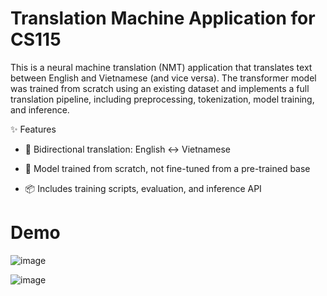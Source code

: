 # Translation Machine Application for CS115
This is a neural machine translation (NMT) application that translates text between English and Vietnamese (and vice versa). The transformer model was trained from scratch using an existing dataset and implements a full translation pipeline, including preprocessing, tokenization, model training, and inference.

✨ Features
* 🔁 Bidirectional translation: English ↔ Vietnamese

* 🧪 Model trained from scratch, not fine-tuned from a pre-trained base

* 📦 Includes training scripts, evaluation, and inference API

# Demo
![image](https://github.com/user-attachments/assets/34485f25-201a-4c28-a483-0f456b7d612e)

![image](https://github.com/user-attachments/assets/a5912b31-6f63-4845-b94c-265ce5d864c5)


